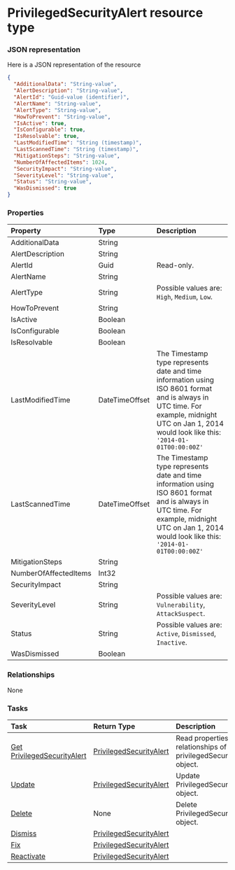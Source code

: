 # PrivilegedSecurityAlert resource type



### JSON representation

Here is a JSON representation of the resource

<!-- {
  "blockType": "resource",
  "optionalProperties": [

  ],
  "@odata.type": "microsoft.graph.privilegedsecurityalert"
}-->

```json
{
  "AdditionalData": "String-value",
  "AlertDescription": "String-value",
  "AlertId": "Guid-value (identifier)",
  "AlertName": "String-value",
  "AlertType": "String-value",
  "HowToPrevent": "String-value",
  "IsActive": true,
  "IsConfigurable": true,
  "IsResolvable": true,
  "LastModifiedTime": "String (timestamp)",
  "LastScannedTime": "String (timestamp)",
  "MitigationSteps": "String-value",
  "NumberOfAffectedItems": 1024,
  "SecurityImpact": "String-value",
  "SeverityLevel": "String-value",
  "Status": "String-value",
  "WasDismissed": true
}

```
### Properties
| Property	   | Type	|Description|
|:---------------|:--------|:----------|
|AdditionalData|String||
|AlertDescription|String||
|AlertId|Guid| Read-only.|
|AlertName|String||
|AlertType|String| Possible values are: `High`, `Medium`, `Low`.|
|HowToPrevent|String||
|IsActive|Boolean||
|IsConfigurable|Boolean||
|IsResolvable|Boolean||
|LastModifiedTime|DateTimeOffset|The Timestamp type represents date and time information using ISO 8601 format and is always in UTC time. For example, midnight UTC on Jan 1, 2014 would look like this: `'2014-01-01T00:00:00Z'`|
|LastScannedTime|DateTimeOffset|The Timestamp type represents date and time information using ISO 8601 format and is always in UTC time. For example, midnight UTC on Jan 1, 2014 would look like this: `'2014-01-01T00:00:00Z'`|
|MitigationSteps|String||
|NumberOfAffectedItems|Int32||
|SecurityImpact|String||
|SeverityLevel|String| Possible values are: `Vulnerability`, `AttackSuspect`.|
|Status|String| Possible values are: `Active`, `Dismissed`, `Inactive`.|
|WasDismissed|Boolean||

### Relationships
None


### Tasks

| Task		   | Return Type	|Description|
|:---------------|:--------|:----------|
|[Get PrivilegedSecurityAlert](../api/privilegedsecurityalert_get.md) | [PrivilegedSecurityAlert](privilegedsecurityalert.md) |Read properties and relationships of privilegedSecurityAlert object.|
|[Update](../api/privilegedsecurityalert_update.md) | [PrivilegedSecurityAlert](privilegedsecurityalert.md)	|Update PrivilegedSecurityAlert object. |
|[Delete](../api/privilegedsecurityalert_delete.md) | None |Delete PrivilegedSecurityAlert object. |
|[Dismiss](../api/privilegedsecurityalert_dismiss.md)|[PrivilegedSecurityAlert](privilegedsecurityalert.md)||
|[Fix](../api/privilegedsecurityalert_fix.md)|[PrivilegedSecurityAlert](privilegedsecurityalert.md)||
|[Reactivate](../api/privilegedsecurityalert_reactivate.md)|[PrivilegedSecurityAlert](privilegedsecurityalert.md)||

<!-- uuid: 9e074e80-f542-468f-a991-2360b72b5330
2015-10-19 09:07:25 UTC -->
<!-- {
  "type": "#page.annotation",
  "description": "PrivilegedSecurityAlert resource",
  "keywords": "",
  "section": "documentation",
  "tocPath": ""
}-->